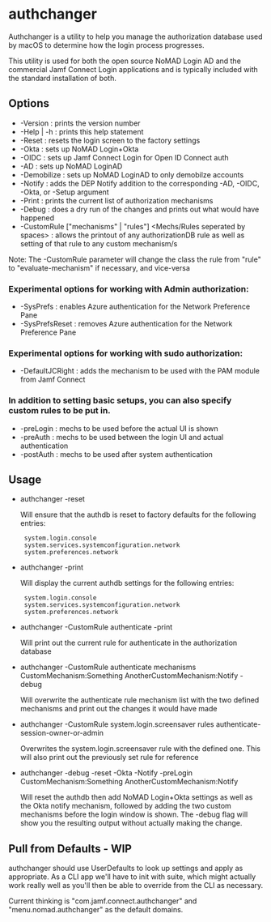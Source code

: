 #  authchanger

Authchanger is a utility to help you manage the authorization database used by macOS to determine how the login process progresses.

This utility is used for both the open source NoMAD Login AD and the commercial Jamf Connect Login applications and is typically included with the standard installation of both.


## Options

* -Version        : prints the version number
* -Help | -h      : prints this help statement
* -Reset          : resets the login screen to the factory settings
* -Okta           : sets up NoMAD Login+Okta
* -OIDC           : sets up Jamf Connect Login for Open ID Connect auth
* -AD             : sets up NoMAD LoginAD
* -Demobilize     : sets up NoMAD LoginAD to only demobilze accounts
* -Notify         : adds the DEP Notify addition to the corresponding -AD, -OIDC, -Okta, or -Setup argument
* -Print          : prints the current list of authorization mechanisms
* -Debug          : does a dry run of the changes and prints out what would have happened
* -CustomRule ["mechanisms" | "rules"] <Mechs/Rules seperated by spaces>
                  : allows the printout of any authorizationDB rule as well as setting of that rule to any custom mechanism/s

Note: The -CustomRule parameter will change the class the rule from "rule" to "evaluate-mechanism" if necessary, and vice-versa

### Experimental options for working with Admin authorization:

* -SysPrefs       : enables Azure authentication for the Network Preference Pane
* -SysPrefsReset  : removes Azure authentication for the Network Preference Pane

### Experimental options for working with sudo authorization:

* -DefaultJCRight : adds the mechanism to be used with the PAM module from Jamf Connect

### In addition to setting basic setups, you can also specify custom rules to be put in.

* -preLogin       : mechs to be used before the actual UI is shown
* -preAuth        : mechs to be used between the login UI and actual authentication
* -postAuth       : mechs to be used after system authentication

## Usage

* authchanger -reset

  Will ensure that the authdb is reset to factory defaults for the following entries:  
    
       system.login.console  
       system.services.systemconfiguration.network  
       system.preferences.network  

* authchanger -print

  Will display the current authdb settings for the following entries:  
    
       system.login.console  
       system.services.systemconfiguration.network  
       system.preferences.network  

* authchanger -CustomRule authenticate -print

  Will print out the current rule for authenticate in the authorization database

* authchanger -CustomRule authenticate mechanisms CustomMechanism:Something AnotherCustomMechanism:Notify -debug

  Will overwrite the authenticate rule mechanism list with the two defined mechanisms and print out the changes it would have made

* authchanger -CustomRule system.login.screensaver rules authenticate-session-owner-or-admin

  Overwrites the system.login.screensaver rule with the defined one. This will also print out the previously set rule for reference

* authchanger -debug -reset -Okta -Notify -preLogin CustomMechanism:Something AnotherCustomMechanism:Notify

  Will reset the authdb then add NoMAD Login+Okta settings as well as the Okta notify mechanism, followed by adding the two custom
  mechanisms before the login window is shown. The -debug flag will show you the resulting output without actually making the change.


## Pull from Defaults - WIP

authchanger should use UserDefaults to look up settings and apply as appropriate. As a CLI app we'll have to init with suite, which might actually work really well as you'll then be able to override from the CLI as necessary.

Current thinking is "com.jamf.connect.authchanger" and "menu.nomad.authchanger" as the default domains.

